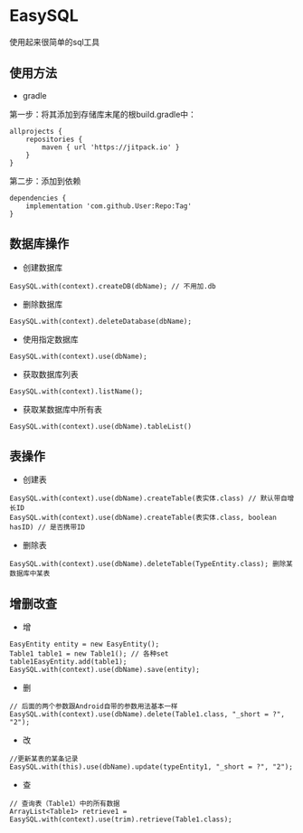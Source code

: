 # EasySQL
使用起来很简单的sql工具

使用方法
--

 - gradle

第一步：将其添加到存储库末尾的根build.gradle中：
```
allprojects {
	repositories {
		maven { url 'https://jitpack.io' }
	}
}
```
第二步：添加到依赖

```
dependencies {
	implementation 'com.github.User:Repo:Tag'
}
```


数据库操作
---

 - 创建数据库

```
EasySQL.with(context).createDB(dbName); // 不用加.db
```

 - 删除数据库

```
EasySQL.with(context).deleteDatabase(dbName);
```

 - 使用指定数据库

```
EasySQL.with(context).use(dbName);
```

 - 获取数据库列表

```
EasySQL.with(context).listName();
```

 - 获取某数据库中所有表

```
EasySQL.with(context).use(dbName).tableList()
```

表操作
---

 - 创建表

```
EasySQL.with(context).use(dbName).createTable(表实体.class) // 默认带自增长ID
EasySQL.with(context).use(dbName).createTable(表实体.class, boolean hasID) // 是否携带ID
```

 - 删除表

```
EasySQL.with(context).use(dbName).deleteTable(TypeEntity.class); 删除某数据库中某表
```

增删改查
----

 - 增

```
EasyEntity entity = new EasyEntity();
Table1 table1 = new Table1(); // 各种set
table1EasyEntity.add(table1);
EasySQL.with(context).use(dbName).save(entity);
```

 - 删

```
// 后面的两个参数跟Android自带的参数用法基本一样
EasySQL.with(context).use(dbName).delete(Table1.class, "_short = ?", "2");

```

 - 改

```
//更新某表的某条记录
EasySQL.with(this).use(dbName).update(typeEntity1, "_short = ?", "2");
```

 - 查

```
// 查询表（Table1）中的所有数据
ArrayList<Table1> retrieve1 = EasySQL.with(context).use(trim).retrieve(Table1.class);
```